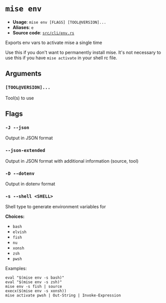 # `mise env`

- **Usage**: `mise env [FLAGS] [TOOL@VERSION]...`
- **Aliases**: `e`
- **Source code**: [`src/cli/env.rs`](https://github.com/jdx/mise/blob/main/src/cli/env.rs)

Exports env vars to activate mise a single time

Use this if you don't want to permanently install mise. It's not necessary to
use this if you have `mise activate` in your shell rc file.

## Arguments

### `[TOOL@VERSION]...`

Tool(s) to use

## Flags

### `-J --json`

Output in JSON format

### `--json-extended`

Output in JSON format with additional information (source, tool)

### `-D --dotenv`

Output in dotenv format

### `-s --shell <SHELL>`

Shell type to generate environment variables for

**Choices:**

- `bash`
- `elvish`
- `fish`
- `nu`
- `xonsh`
- `zsh`
- `pwsh`

Examples:

```
eval "$(mise env -s bash)"
eval "$(mise env -s zsh)"
mise env -s fish | source
execx($(mise env -s xonsh))
mise activate pwsh | Out-String | Invoke-Expression
```
